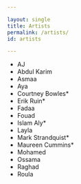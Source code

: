 ```yaml
---

layout: single
title: Artists
permalink: /artists/
id: artists

---
```


- AJ
- Abdul Karim
- Asmaa
- Aya
- Courtney Bowles*
- Erik Ruin*
- Fadaa
- Fouad
- Islam Aly*
- Layla
- Mark Strandquist*
- Maureen Cummins*
- Mohamed
- Ossama
- Raghad
- Roula